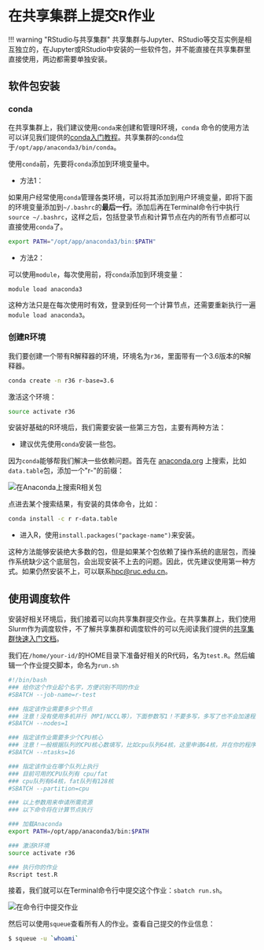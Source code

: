 # 在共享集群上提交R作业

!!! warning "RStudio与共享集群"
    共享集群与Jupyter、RStudio等交互实例是相互独立的，在Jupyter或RStudio中安装的一些软件包，并不能直接在共享集群里直接使用，两边都需要单独安装。

## 软件包安装

### conda

在共享集群上，我们建议使用`conda`来创建和管理R环境，`conda` 命令的使用方法可以详见我们提供的[conda入门教程](conda.md)。共享集群的`conda`位于`/opt/app/anaconda3/bin/conda`。

使用`conda`前，先要将`conda`添加到环境变量中。

* 方法1：

如果用户经常使用`conda`管理各类环境，可以将其添加到用户环境变量，即将下面的环境变量添加到`~/.bashrc`的**最后一行**。添加后再在Terminal命令行中执行`source ~/.bashrc`，这样之后，包括登录节点和计算节点在内的所有节点都可以直接使用`conda`了。

```bash
export PATH="/opt/app/anaconda3/bin:$PATH"
```
* 方法2：
  
可以使用`module`，每次使用前，将`conda`添加到环境变量：

```bash
module load anaconda3
```

这种方法只是在每次使用时有效，登录到任何一个计算节点，还需要重新执行一遍`module load anaconda3`。

### 创建R环境

我们要创建一个带有R解释器的环境，环境名为`r36`，里面带有一个3.6版本的R解释器。

```bash
conda create -n r36 r-base=3.6
```

激活这个环境：

```bash
source activate r36
```

安装好基础的R环境后，我们需要安装一些第三方包，主要有两种方法：

* 建议优先使用`conda`安装一些包。

因为`conda`能够帮我们解决一些依赖问题。首先在 [anaconda.org](https://anaconda.org/) 上搜索，比如`data.table`包，添加一个"r-"的前缀：

![在Anaconda上搜索R相关包](../images/r_conda.png)

点进去某个搜索结果，有安装的具体命令，比如：

```bash
conda install -c r r-data.table
```

* 进入R，使用`install.packages("package-name")`来安装。

这种方法能够安装绝大多数的包，但是如果某个包依赖了操作系统的底层包，而操作系统缺少这个底层包，会出现安装不上去的问题。因此，优先建议使用第一种方式。如果仍然安装不上，可以联系<hpc@ruc.edu.cn>。

## 使用调度软件

安装好相关环境后，我们接着可以向共享集群提交作业。在共享集群上，我们使用Slurm作为调度软件，不了解共享集群和调度软件的可以先阅读我们提供的[共享集群快速入门文档](./GPU-Cluster.md)。

我们在`/home/your-id/`的HOME目录下准备好相关的R代码，名为`test.R`。然后编辑一个作业提交脚本，命名为`run.sh`

```bash
#!/bin/bash
### 给你这个作业起个名字，方便识别不同的作业
#SBATCH --job-name=r-test

### 指定该作业需要多少个节点
### 注意！没有使用多机并行（MPI/NCCL等），下面参数写1！不要多写，多写了也不会加速程序！
#SBATCH --nodes=1

### 指定该作业需要多少个CPU核心
### 注意！一般根据队列的CPU核心数填写，比如cpu队列64核，这里申请64核，并在你的程序中尽量使用多线程充分利用64核资源！
#SBATCH --ntasks=16

### 指定该作业在哪个队列上执行
### 目前可用的CPU队列有 cpu/fat
### cpu队列有64核，fat队列有128核
#SBATCH --partition=cpu

### 以上参数用来申请所需资源
### 以下命令将在计算节点执行

### 加载Anaconda
export PATH=/opt/app/anaconda3/bin:$PATH

### 激活R环境
source activate r36

### 执行你的作业
Rscript test.R
```

接着，我们就可以在Terminal命令行中提交这个作业：`sbatch run.sh`。

![在命令行中提交作业](../imaegs/../images/sbatch.png)

然后可以使用`squeue`查看所有人的作业。查看自己提交的作业信息：

```bash
$ squeue -u `whoami`
```
